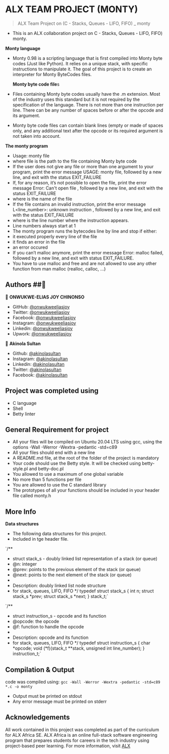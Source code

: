 # **ALX TEAM PROJECT (MONTY)**
> ALX Team Project on (C - Stacks, Queues - LIFO, FIFO) _ monty
* This is an ALX collaboration project on C - Stacks, Queues - LIFO, FIFO) monty. 

 **Monty language**
- Monty 0.98 is a scripting language that is first compiled into Monty byte codes (Just like Python). It relies on a unique stack, with specific instructions to manipulate it. The goal of this project is to create an interpreter for Monty ByteCodes files.

  **Monty byte code file**s
-  Files containing Monty byte codes usually have the .m extension. Most of the industry uses this standard but it is not required by the specification of the language. There is not more than one instruction per line. There can be any number of spaces before or after the opcode and its argument.
- Monty byte code files can contain blank lines (empty or made of spaces only, and any additional text after the opcode or its required argument is not taken into account.

**The monty program**
-  Usage: monty file
 - where file is the path to the file containing Monty byte code
- If the user does not give any file or more than one argument to your program, print the error message USAGE: monty file, followed by a new line, and exit with the status EXIT_FAILURE
- If, for any reason, it’s not possible to open the file, print the error message Error: Can't open file <file>, followed by a new line, and exit with the status EXIT_FAILURE
- where <file> is the name of the file
- If the file contains an invalid instruction, print the error message L<line_number>: unknown instruction <opcode>, followed by a new line, and exit with the status EXIT_FAILURE
- where is the line number where the instruction appears.
- Line numbers always start at 1
-  The monty program runs the bytecodes line by line and stop if either:
- it executed properly every line of the file
- it finds an error in the file
-  an error occured
- If you can’t malloc anymore, print the error message Error: malloc failed, followed by a new line, and exit with status EXIT_FAILURE.
- You have to use malloc and free and are not allowed to use any other function from man malloc (realloc, calloc, …)


## Authors ##👥

👤 **ONWUKWE-ELIAS JOY CHINONSO**
 - GitHub: [@onwukweeliasjoy](https://github.com/ONWUKWEELIASJOY)
 - Twitter: [@onwukweeliasjoy](https://twitter.com/ELIAS_JOY1)
 - Facebook: [@onwukweeliasjoy](https://www.facebook.com/profile.php?id=100086024554959&mibextid=ZbWKwL)
 - Instagram: [@onwukweeliasjoy](https://instagram.com/v_log_blog?igshid=ZDdkNTZiNTM=)
 - Linkedin: [@onwukweeliasjoy](https://ng.linkedin.com/in/dd-minaj-entertainment-930b67228)
 - Upwork: [@onwukweeliasjoy](https://www.upwork.com/freelancers/~0134dcd1e5c02ed30e)

 
 👤 **Akinola Sultan**
 - Github: [@akinolasultan](https://github.com/Sultanakinola)
 - Instagram: [@akinolasultan](https://instagram.com/bravewealth_?igshid=YmMyMTA2M2Y=)
 - Linkedin: [@akinolasultan](https://ng.linkedin.com/in/akinola-sultan-283454264)
 - Twitter: [@akinolasultan](https://twitter.com/bravewealth5?t=Br7F5V5e0v5_LwH-CruoMw&s=09)
 - Facebook: [@akinolasultan](https://www.facebook.com/profile.php?id=100082516776887&mibextid=ZbWKwL)

## Project was completed using

 - C language
 - Shell
 - Betty linter

## General Requirement for project

- All your files will be compiled on Ubuntu 20.04 LTS using gcc, using the options -Wall -Werror -Wextra -pedantic -std=c89
- All your files should end with a new line
- A README.md file, at the root of the folder of the project is mandatory
- Your code should use the Betty style. It will be checked using betty-style.pl and betty-doc.pl
- You allowed to use a maximum of one global variable
- No more than 5 functions per file
- You are allowed to use the C standard library
- The prototypes of all your functions should be included in your header file called monty.h

## More Info
**Data structures**
- The following data structures for this project.
- Included in tge header file.

`/**
 * struct stack_s - doubly linked list representation of a stack (or queue)
 * @n: integer
 * @prev: points to the previous element of the stack (or queue)
 * @next: points to the next element of the stack (or queue)
 *
 * Description: doubly linked list node structure
 * for stack, queues, LIFO, FIFO
 */
typedef struct stack_s
{
	int n;
	struct stack_s *prev;
	struct stack_s *next;
} stack_t;`


`/**
 * struct instruction_s - opcode and its function
 * @opcode: the opcode
 * @f: function to handle the opcode
 *
 * Description: opcode and its function
 * for stack, queues, LIFO, FIFO
 */
typedef struct instruction_s
{
	char *opcode;
	void (*f)(stack_t **stack, unsigned int line_number);
} instruction_t;`


## Compilation & Output

code was compiled using:
`gcc -Wall -Werror -Wextra -pedantic -std=c89 *.c -o monty`

- Output must be printed on stdout
- Any error message must be printed on stderr

## Acknowledgements

All work contained in this project was completed as part of the curriculum for ALX Africa SE. ALX Africa is an online full-stack software engineering program that prepares students for careers in the tech industry using project-based peer learning. For more information, visit [ALX](https://www.alxafrica.com/)
